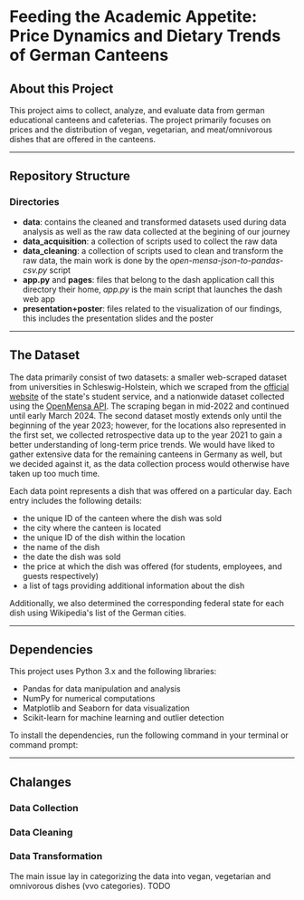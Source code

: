 # Feeding the Academic Appetite: Price Dynamics and Dietary Trends of German Canteens

## About this Project

This project aims to collect, analyze, and evaluate data from german educational canteens and cafeterias. The project primarily focuses on prices and the distribution of vegan, vegetarian, and meat/omnivorous dishes that are offered in the canteens. 


------

## Repository Structure 

### Directories

- __data__: contains the cleaned and transformed datasets used during data analysis as well as the raw data collected at the begining of our journey
- __data_acquisition__: a collection of scripts used to collect the raw data
- __data_cleaning__: a collection of scripts used to clean and transform the raw data, the main work is done by the *open-mensa-json-to-pandas-csv.py* script
- __app.py__ and __pages__: files that belong to the dash application call this directory their home, *app.py* is the main script that launches the dash web app
- __presentation+poster__: files related to the visualization of our findings, this includes the presentation slides and the poster



------

## The Dataset

The data primarily consist of two datasets: a smaller web-scraped dataset from universities in Schleswig-Holstein, which we scraped from the  [official website](https://studentenwerk.sh/de/mensen-in-kiel) of the state's student service, and a nationwide dataset collected using the [OpenMensa API](https://docs.openmensa.org/). The scraping began in mid-2022 and continued until early March 2024. The second dataset mostly extends only until the beginning of the year 2023; however, for the locations also represented in the first set, we collected retrospective data up to the year 2021 to gain a better understanding of long-term price trends. We would have liked to gather extensive data for the remaining canteens in Germany as well, but we decided against it, as the data collection process would otherwise have taken up too much time.


Each data point represents a dish that was offered on a particular day. Each entry includes the following details: 
- the unique ID of the canteen where the dish was sold
- the city where the canteen is located
- the unique ID of the dish within the location
- the name of the dish
- the date the dish was sold
- the price at which the dish was offered (for students, employees, and guests respectively)
- a list of tags providing additional information about the dish

Additionally, we also determined the corresponding federal state for each dish using Wikipedia's list of the German cities.

------

## Dependencies

This project uses Python 3.x and the following libraries:

- Pandas for data manipulation and analysis
- NumPy for numerical computations
- Matplotlib and Seaborn for data visualization
- Scikit-learn for machine learning and outlier detection

To install the dependencies, run the following command in your terminal or command prompt:


------


## Chalanges 

### Data Collection
### Data Cleaning
### Data Transformation 

The main issue lay in categorizing the data into vegan, vegetarian and omnivorous dishes (vvo categories). TODO
